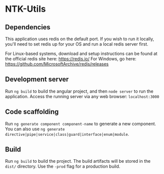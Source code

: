 # NTK-Utils

## Dependencies

This application uses redis on the default port.  If you wish to run it locally, you'll need to set redis up for your OS and run a local redis server first.

For Linux-based systems, download and setup instructions can be found at the official redis site here: https://redis.io/
For Windows, go here: https://github.com/MicrosoftArchive/redis/releases 

## Development server

Run `ng build` to build the angular project, and then `node server` to run the application.
Access the running server via any web browser:  `localhost:3000`

## Code scaffolding

Run `ng generate component component-name` to generate a new component. You can also use `ng generate directive|pipe|service|class|guard|interface|enum|module`.

## Build

Run `ng build` to build the project. The build artifacts will be stored in the `dist/` directory. Use the `-prod` flag for a production build.
